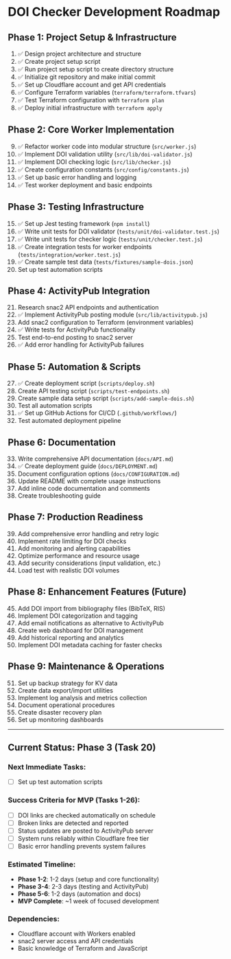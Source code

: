# DOI Checker Development Roadmap

## Phase 1: Project Setup & Infrastructure
1. ✅ Design project architecture and structure
2. ✅ Create project setup script
3. ✅ Run project setup script to create directory structure
4. ✅ Initialize git repository and make initial commit
5. ✅ Set up Cloudflare account and get API credentials
6. ✅ Configure Terraform variables (`terraform/terraform.tfvars`)
7. ✅ Test Terraform configuration with `terraform plan`
8. ✅ Deploy initial infrastructure with `terraform apply`

## Phase 2: Core Worker Implementation
9. ✅ Refactor worker code into modular structure (`src/worker.js`)
10. ✅ Implement DOI validation utility (`src/lib/doi-validator.js`)
11. ✅ Implement DOI checking logic (`src/lib/checker.js`)
12. ✅ Create configuration constants (`src/config/constants.js`)
13. ✅ Set up basic error handling and logging
14. ✅ Test worker deployment and basic endpoints

## Phase 3: Testing Infrastructure
15. ✅ Set up Jest testing framework (`npm install`)
16. ✅ Write unit tests for DOI validator (`tests/unit/doi-validator.test.js`)
17. ✅ Write unit tests for checker logic (`tests/unit/checker.test.js`)
18. ✅ Create integration tests for worker endpoints (`tests/integration/worker.test.js`)
19. ✅ Create sample test data (`tests/fixtures/sample-dois.json`)
20. Set up test automation scripts

## Phase 4: ActivityPub Integration
21. Research snac2 API endpoints and authentication
22. ✅ Implement ActivityPub posting module (`src/lib/activitypub.js`)
23. Add snac2 configuration to Terraform (environment variables)
24. ✅ Write tests for ActivityPub functionality
25. Test end-to-end posting to snac2 server
26. ✅ Add error handling for ActivityPub failures

## Phase 5: Automation & Scripts
27. ✅ Create deployment script (`scripts/deploy.sh`)
28. Create API testing script (`scripts/test-endpoints.sh`)
29. Create sample data setup script (`scripts/add-sample-dois.sh`)
30. Test all automation scripts
31. ✅ Set up GitHub Actions for CI/CD (`.github/workflows/`)
32. Test automated deployment pipeline

## Phase 6: Documentation
33. Write comprehensive API documentation (`docs/API.md`)
34. ✅ Create deployment guide (`docs/DEPLOYMENT.md`)
35. Document configuration options (`docs/CONFIGURATION.md`)
36. Update README with complete usage instructions
37. Add inline code documentation and comments
38. Create troubleshooting guide

## Phase 7: Production Readiness
39. Add comprehensive error handling and retry logic
40. Implement rate limiting for DOI checks
41. Add monitoring and alerting capabilities
42. Optimize performance and resource usage
43. Add security considerations (input validation, etc.)
44. Load test with realistic DOI volumes

## Phase 8: Enhancement Features (Future)
45. Add DOI import from bibliography files (BibTeX, RIS)
46. Implement DOI categorization and tagging
47. Add email notifications as alternative to ActivityPub
48. Create web dashboard for DOI management
49. Add historical reporting and analytics
50. Implement DOI metadata caching for faster checks

## Phase 9: Maintenance & Operations
51. Set up backup strategy for KV data
52. Create data export/import utilities
53. Implement log analysis and metrics collection
54. Document operational procedures
55. Create disaster recovery plan
56. Set up monitoring dashboards

---

## Current Status: Phase 3 (Task 20)

### Next Immediate Tasks:
- [ ] Set up test automation scripts

### Success Criteria for MVP (Tasks 1-26):
- [ ] DOI links are checked automatically on schedule
- [ ] Broken links are detected and reported
- [ ] Status updates are posted to ActivityPub server
- [ ] System runs reliably within Cloudflare free tier
- [ ] Basic error handling prevents system failures

### Estimated Timeline:
- **Phase 1-2**: 1-2 days (setup and core functionality)
- **Phase 3-4**: 2-3 days (testing and ActivityPub)
- **Phase 5-6**: 1-2 days (automation and docs)
- **MVP Complete**: ~1 week of focused development

### Dependencies:
- Cloudflare account with Workers enabled
- snac2 server access and API credentials
- Basic knowledge of Terraform and JavaScript
